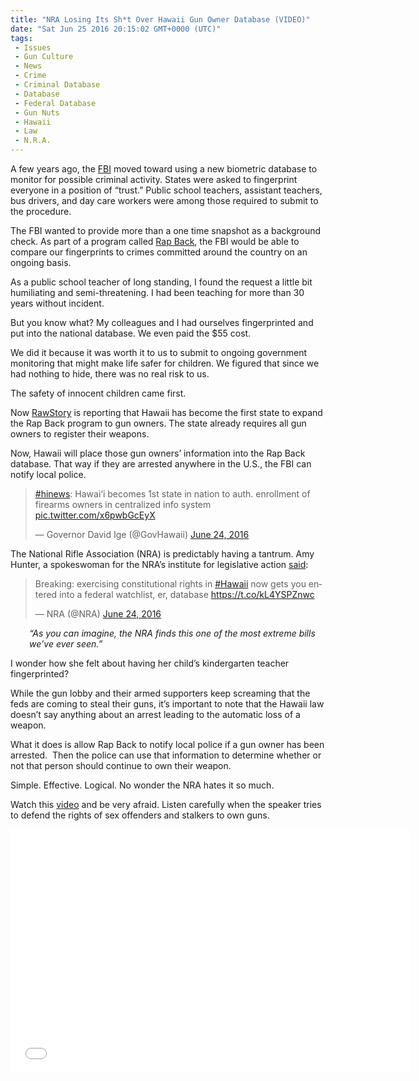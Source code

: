 ```yaml
---
title: "NRA Losing Its Sh*t Over Hawaii Gun Owner Database (VIDEO)"
date: "Sat Jun 25 2016 20:15:02 GMT+0000 (UTC)"
tags: 
 - Issues
 - Gun Culture
 - News
 - Crime
 - Criminal Database
 - Database
 - Federal Database
 - Gun Nuts
 - Hawaii
 - Law
 - N.R.A.
---
```

<p>A few years ago, the <a href="https://www.fbi.gov/about-us/cjis/fingerprints_biometrics/ngi" onclick="__gaTracker(&apos;send&apos;, &apos;event&apos;, &apos;outbound-article&apos;, &apos;https://www.fbi.gov/about-us/cjis/fingerprints_biometrics/ngi&apos;, &apos;FBI&apos;);">FBI</a>&#xA0;moved toward using a new biometric database to monitor for possible criminal activity. States were asked to fingerprint everyone in a position of &#x201C;trust.&#x201D; Public school teachers, assistant teachers, bus drivers, and day care workers were among those required&#xA0;to submit to the procedure.</p><p>The FBI wanted to provide more than a one time snapshot as a background check. As part of a program called&#xA0;<a href="https://www.fbi.gov/about-us/cjis/fingerprints_biometrics/ngi" onclick="__gaTracker(&apos;send&apos;, &apos;event&apos;, &apos;outbound-article&apos;, &apos;https://www.fbi.gov/about-us/cjis/fingerprints_biometrics/ngi&apos;, &apos;Rap Back&apos;);">Rap Back</a>, the FBI would be able to compare our fingerprints to crimes committed around the country on an ongoing basis.</p><p>As a public school teacher of long standing, I found the request a little bit humiliating and semi-threatening. I had been teaching for more than&#xA0;30 years without incident.</p><p>But you know what? My colleagues and I had ourselves fingerprinted and put into the national database. We even paid the $55 cost.</p><p>We did it because it was worth it to us to submit to ongoing government monitoring that might make life safer for children. We figured that since we had nothing to hide, there was no real risk to us.</p><p>The safety of innocent children came first.</p><p>Now <a href="http://www.rawstory.com/2016/06/hawaii-just-put-gun-owners-on-an-fbi-database-and-the-nra-is-freaking-out/" onclick="__gaTracker(&apos;send&apos;, &apos;event&apos;, &apos;outbound-article&apos;, &apos;http://www.rawstory.com/2016/06/hawaii-just-put-gun-owners-on-an-fbi-database-and-the-nra-is-freaking-out/&apos;, &apos;RawStory&apos;);">RawStory</a> is reporting that Hawaii has become the first state to expand the Rap Back program to gun owners. The state already requires all gun owners to register their weapons.</p><p>Now, Hawaii will place those gun owners&#x2019; information into the Rap Back database. That way if they are arrested anywhere in the U.S., the FBI can notify local police.</p><blockquote class="twitter-tweet" data-width="500"><p lang="en" dir="ltr"><a href="https://twitter.com/hashtag/hinews?src=hash" onclick="__gaTracker(&apos;send&apos;, &apos;event&apos;, &apos;outbound-article&apos;, &apos;https://twitter.com/hashtag/hinews?src=hash&apos;, &apos;#hinews&apos;);">#hinews</a>: Hawai&#x2018;i becomes 1st state in nation to auth. enrollment of firearms owners in centralized info system <a href="https://t.co/x6pwbGcEyX" onclick="__gaTracker(&apos;send&apos;, &apos;event&apos;, &apos;outbound-article&apos;, &apos;https://t.co/x6pwbGcEyX&apos;, &apos;pic.twitter.com/x6pwbGcEyX&apos;);">pic.twitter.com/x6pwbGcEyX</a></p>
<p>&#x2014; Governor David Ige (@GovHawaii) <a href="https://twitter.com/GovHawaii/status/746138257813954560" onclick="__gaTracker(&apos;send&apos;, &apos;event&apos;, &apos;outbound-article&apos;, &apos;https://twitter.com/GovHawaii/status/746138257813954560&apos;, &apos;June 24, 2016&apos;);">June 24, 2016</a></p></blockquote><p><script async src="//platform.twitter.com/widgets.js" charset="utf-8"></script></p><p>The National Rifle Association (NRA) is predictably having a tantrum.&#xA0;<span class="s1">Amy Hunter, a spokeswoman for the NRA&#x2019;s institute for legislative action <a href="http://www.rawstory.com/2016/06/hawaii-just-put-gun-owners-on-an-fbi-database-and-the-nra-is-freaking-out/" onclick="__gaTracker(&apos;send&apos;, &apos;event&apos;, &apos;outbound-article&apos;, &apos;http://www.rawstory.com/2016/06/hawaii-just-put-gun-owners-on-an-fbi-database-and-the-nra-is-freaking-out/&apos;, &apos;said&apos;);">said</a>:</span></p><blockquote class="twitter-tweet" data-width="500"><p lang="en" dir="ltr">Breaking: exercising constitutional rights in <a href="https://twitter.com/hashtag/Hawaii?src=hash" onclick="__gaTracker(&apos;send&apos;, &apos;event&apos;, &apos;outbound-article&apos;, &apos;https://twitter.com/hashtag/Hawaii?src=hash&apos;, &apos;#Hawaii&apos;);">#Hawaii</a> now gets you entered into a federal watchlist, er, database <a href="https://t.co/kL4YSPZnwc" onclick="__gaTracker(&apos;send&apos;, &apos;event&apos;, &apos;outbound-article&apos;, &apos;https://t.co/kL4YSPZnwc&apos;, &apos;https://t.co/kL4YSPZnwc&apos;);">https://t.co/kL4YSPZnwc</a></p>
<p>&#x2014; NRA (@NRA) <a href="https://twitter.com/NRA/status/746416642092052480" onclick="__gaTracker(&apos;send&apos;, &apos;event&apos;, &apos;outbound-article&apos;, &apos;https://twitter.com/NRA/status/746416642092052480&apos;, &apos;June 24, 2016&apos;);">June 24, 2016</a></p></blockquote><p><script async src="//platform.twitter.com/widgets.js" charset="utf-8"></script></p><p class="p1" style="padding-left: 30px;"><em><span class="s1">&#x201C;As you can imagine, the NRA finds this one of the most extreme bills we&#x2019;ve ever seen.&#x201D;</span></em></p><p>I wonder how she felt about having her child&#x2019;s kindergarten teacher fingerprinted?</p><p class="p1">While the gun lobby and their armed supporters keep screaming that the feds are coming to steal their guns, it&#x2019;s important to note that the Hawaii law doesn&#x2019;t say anything about an arrest leading to the&#xA0;automatic loss of a weapon.</p><p class="p1">What it does is allow Rap Back to&#xA0;notify local police if a gun owner has been arrested. &#xA0;Then the police can use that information to determine whether or not that person should continue to own their&#xA0;weapon.</p><p class="p1">Simple.&#xA0;Effective. Logical.&#xA0;No wonder the NRA hates it so much.</p><p class="p1">Watch this <a href="https://youtu.be/CF0D1o2PFdY" onclick="__gaTracker(&apos;send&apos;, &apos;event&apos;, &apos;outbound-article&apos;, &apos;https://youtu.be/CF0D1o2PFdY&apos;, &apos;video&apos;);">video</a>&#xA0;and be very afraid. Listen&#xA0;carefully when the speaker&#xA0;tries to defend the rights of sex offenders and stalkers to own guns.</p><p><span class="embed-youtube" style="text-align:center; display: block;"><iframe class="youtube-player" type="text/html" width="640" height="390" src="//www.youtube.com/embed/CF0D1o2PFdY?version=3&amp;rel=1&amp;fs=1&amp;autohide=2&amp;showsearch=0&amp;showinfo=1&amp;iv_load_policy=1&amp;wmode=transparent" allowfullscreen="true" style="border:0;"></iframe></span></p>